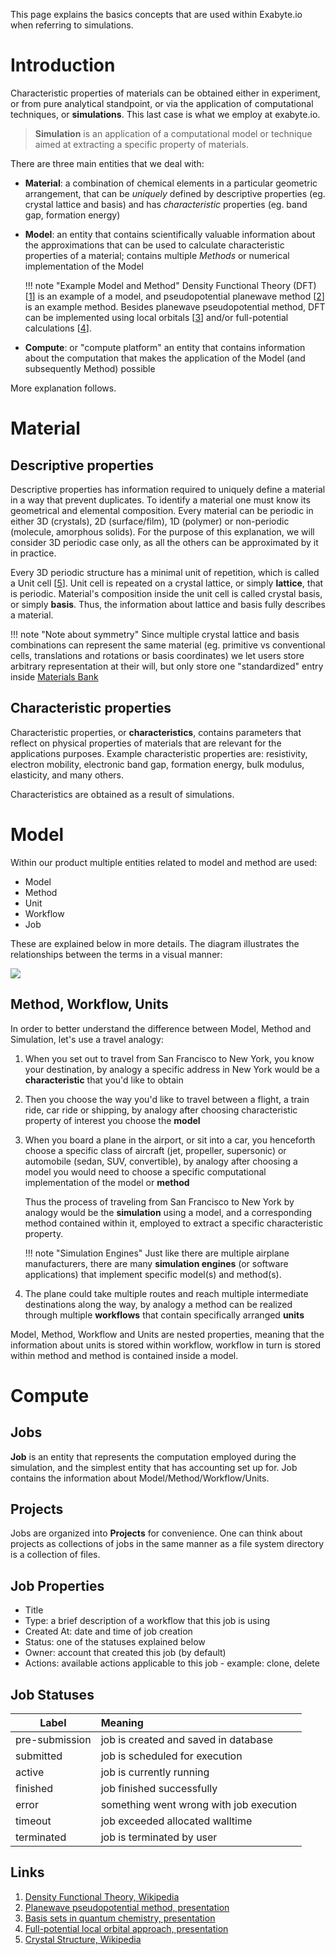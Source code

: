 <!-- TODO by TB -->

This page explains the basics concepts that are used within Exabyte.io when referring to simulations.

# Introduction

Characteristic properties of materials can be obtained either in experiment, or from pure analytical standpoint, or via the application of computational techniques, or **simulations**. This last case is what we employ at exabyte.io.

> **Simulation** is an application of a computational model or technique aimed at extracting a specific property of materials.

There are three main entities that we deal with:

- **Material**: a combination of chemical elements in a particular geometric arrangement, that can be *uniquely* defined by descriptive properties (eg. crystal lattice and basis) and has *characteristic* properties (eg. band gap, formation energy)

- **Model**: an entity that contains scientifically valuable information about the approximations that can be used to calculate characteristic properties of a material; contains multiple *Methods* or numerical implementation of the Model

    !!! note "Example Model and Method"
        Density Functional Theory (DFT) [[1](#links)] is an example of a model, and pseudopotential planewave method [[2](#links)] is an example method. Besides planewave pseudopotential method, DFT can be implemented using local orbitals [[3](#links)] and/or full-potential calculations [[4](#links)].

- **Compute**: or "compute platform" an entity that contains information about the computation that makes the application of the Model (and subsequently Method) possible

More explanation follows.


# Material

## Descriptive properties

Descriptive properties has information required to uniquely define a material in a way that prevent duplicates. To identify a material one must know its geometrical and elemental composition. Every material can be periodic in either 3D (crystals), 2D (surface/film), 1D (polymer) or non-periodic (molecule, amorphous solids). For the purpose of this explanation, we will consider 3D periodic case only, as all the others can be approximated by it in practice.

Every 3D periodic structure has a minimal unit of repetition, which is called a Unit cell [[5](#links)]. Unit cell is repeated on a crystal lattice, or simply **lattice**, that is periodic. Material's composition inside the unit cell is called crystal basis, or simply **basis**. Thus, the information about lattice and basis fully describes a material.

!!! note "Note about symmetry"
    Since multiple crystal lattice and basis combinations can represent the same material (eg. primitive vs conventional cells, translations and rotations or basis coordinates) we let users store arbitrary representation at their will, but only store one "standardized" entry inside [Materials Bank](#materials-bank)

## Characteristic properties

Characteristic properties, or **characteristics**, contains parameters that reflect on physical properties of materials that are relevant for the applications purposes. Example characteristic properties are: resistivity, electron mobility, electronic band gap, formation energy, bulk modulus, elasticity, and many others.

Characteristics are obtained as a result of simulations.


# Model

Within our product multiple entities related to model and method are used:

- Model
- Method
- Unit
- Workflow
- Job

These are explained below in more details. The diagram illustrates the relationships between the terms in a visual manner:

<img src="../images/simulation-job-wokflow-unit-explained.png">

## Method, Workflow, Units

In order to better understand the difference between Model, Method and Simulation, let's use a travel analogy:

1. When you set out to travel from San Francisco to New York, you know your destination, by analogy a specific address in New York would be a **characteristic** that you'd like to obtain

2. Then you choose the way you'd like to travel between a flight, a train ride, car ride or shipping, by analogy after choosing characteristic property of interest you choose the **model**

3. When you board a plane in the airport, or sit into a car, you henceforth choose a specific class of aircraft (jet, propeller, supersonic) or automobile (sedan, SUV, convertible), by analogy after choosing a model you would need to choose a specific computational implementation of the model or **method**

    Thus the process of traveling from San Francisco to New York by analogy would be the **simulation** using a model, and a corresponding method contained within it, employed to extract a specific characteristic property.

    !!! note "Simulation Engines"
        Just like there are multiple airplane manufacturers, there are many **simulation engines** (or software applications) that implement specific model(s) and method(s).

4. The plane could take multiple routes and reach multiple intermediate destinations along the way, by analogy a method can be realized through multiple **workflows** that contain specifically arranged **units**

Model, Method, Workflow and Units are nested properties, meaning that the information about units is stored within workflow, workflow in turn is stored within method and method is contained inside a model.

# Compute

## Jobs

**Job** is an entity that represents the computation employed during the simulation, and the simplest entity that has accounting set up for. Job contains the information about Model/Method/Workflow/Units.

## Projects

Jobs are organized into **Projects** for convenience. One can think about projects as collections of jobs in the same manner as a file system directory is a collection of files.

## Job Properties

- Title
- Type: a brief description of a workflow that this job is using
- Created At: date and time of job creation
- Status: one of the statuses explained below
- Owner: account that created this job (by default)
- Actions: available actions applicable to this job - example: clone, delete

## Job Statuses

| Label    |      Meaning  |
|----------|:--------------|
<span class="">pre-submission</span> | job is created and saved in database
<span class="">submitted</span> | job is scheduled for execution
<span class="">active</span> | job is currently running
<span class="">finished</span> | job finished successfully
<span class="">error</span> | something went wrong with job execution
<span class="">timeout</span> | job exceeded allocated walltime
<span class="">terminated</span> | job is terminated by user

## Links

1. [Density Functional Theory, Wikipedia](https://en.wikipedia.org/wiki/Density_functional_theory)
1. [Planewave pseudopotential method, presentation](https://www.archer.ac.uk/training/course-material/2014/04/PMMP_UCL/Slides/castep_1.pdf)
1. [Basis sets in quantum chemistry, presentation](http://vergil.chemistry.gatech.edu/courses/chem6485/pdf/basis-sets.pdf)
1. [Full-potential local orbital approach, presentation](http://www.fplo.de/download/Richter-1.pdf)
1. [Crystal Structure, Wikipedia](https://en.wikipedia.org/wiki/Crystal_structure)

